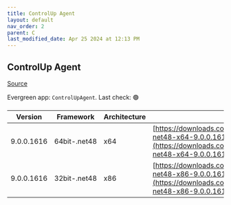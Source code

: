 ```yaml
---
title: ControlUp Agent
layout: default
nav_order: 2
parent: C
last_modified_date: Apr 25 2024 at 12:13 PM
---
```


## ControlUp Agent

[Source](https://www.controlup.com/products/controlup/agent/)

Evergreen app: `ControlUpAgent`. Last check: 🟢

| Version    | Framework    | Architecture | URI                                                                                                                                                                                                |
| ---------- | ------------ | ------------ | -------------------------------------------------------------------------------------------------------------------------------------------------------------------------------------------------- |
| 9.0.0.1616 | 64bit-.net48 | x64          | [https://downloads.controlup.com/agent/9.0.0.1616/ControlUpAgent-net48-x64-9.0.0.1616-signed.msi](https://downloads.controlup.com/agent/9.0.0.1616/ControlUpAgent-net48-x64-9.0.0.1616-signed.msi) |
| 9.0.0.1616 | 32bit-.net48 | x86          | [https://downloads.controlup.com/agent/9.0.0.1616/ControlUpAgent-net48-x86-9.0.0.1616-signed.msi](https://downloads.controlup.com/agent/9.0.0.1616/ControlUpAgent-net48-x86-9.0.0.1616-signed.msi) |
